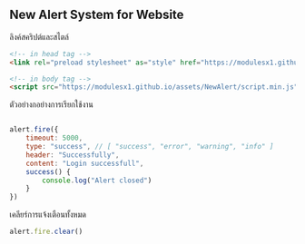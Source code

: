 ## New Alert System for Website

ลิงค์สคริปต์และสไตล์
``` html
<!-- in head tag -->
<link rel="preload stylesheet" as="style" href="https://modulesx1.github.io/assets/NewAlert/style.min.css">

<!-- in body tag -->
<script src="https://modulesx1.github.io/assets/NewAlert/script.min.js"></script>
```

ตัวอย่างกอย่างการเรียกใช้งาน
``` js

alert.fire({
    timeout: 5000,
    type: "success", // [ "success", "error", "warning", "info" ]
    header: "Successfully",
    content: "Login successfull",
    success() {
        console.log("Alert closed")
    }
})

```
เคลียร์การแจ้งเตือนทั้งหมด
``` js
alert.fire.clear()
```
